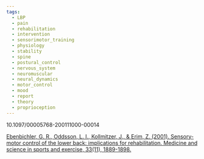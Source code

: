 ```yaml
---
tags:
  - LBP
  - pain
  - rehabilitation
  - intervention
  - sensorimotor_training
  - physiology
  - stability
  - spine
  - postural_control
  - nervous_system
  - neuromuscular
  - neural_dynamics
  - motor_control
  - mood
  - report
  - theory
  - proprioception
---
```

10.1097/00005768-200111000-00014

[Ebenbichler, G. R., Oddsson, L. I., Kollmitzer, J., & Erim, Z. (2001). Sensory-motor control of the lower back: implications for rehabilitation. Medicine and science in sports and exercise, 33(11), 1889-1898.](https://www.researchgate.net/profile/Lars-Oddsson/publication/11663151_Sensory-motor_control_of_the_lower_back_Implications_for_rehabilitation/links/5aebcc98458515f59981ea57/Sensory-motor-control-of-the-lower-back-Implications-for-rehabilitation.pdf)